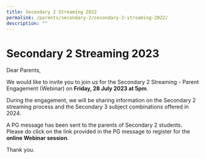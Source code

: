 ```yaml
---
title: Secondary 2 Streaming 2022
permalink: /parents/secondary-2/secondary-2-streaming-2022/
description: ""
---
```

# **Secondary 2 Streaming 2023**  
  
Dear Parents,  
  
We would like to invite you to join us for the Secondary 2 Streaming - Parent Engagement (Webinar) on **Friday, 28 July 2023 at 5pm**.

During the engagement, we will be sharing information on the Secondary 2 streaming process and the Secondary 3 subject combinations offered in 2024.

A PG message has been sent to the parents of Secondary 2 students. Please do click on the link provided in the PG message to register for the **online Webinar session**.

Thank you.